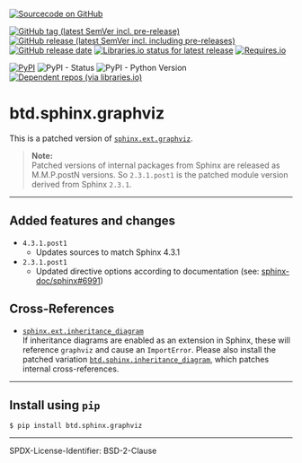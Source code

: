 [![Sourcecode on GitHub](https://img.shields.io/badge/BuildTheDocs-sphinx.graphviz-323131.svg?logo=github&longCache=true)](https://github.com/buildthedocs/sphinx.graphviz)
<!--[![License](https://img.shields.io/badge/Apache%20License,%202.0-bd0000.svg?longCache=true&label=code%20license&logo=Apache&logoColor=D22128)](LICENSE.md)-->
[![GitHub tag (latest SemVer incl. pre-release)](https://img.shields.io/github/v/tag/buildthedocs/sphinx.graphviz?logo=GitHub&include_prereleases)](https://github.com/buildthedocs/sphinx.graphviz/tags)
[![GitHub release (latest SemVer incl. including pre-releases)](https://img.shields.io/github/v/release/buildthedocs/sphinx.graphviz?logo=GitHub&include_prereleases)](https://github.com/buildthedocs/sphinx.graphviz/releases/latest)
[![GitHub release date](https://img.shields.io/github/release-date/buildthedocs/sphinx.graphviz?logo=GitHub&)](https://github.com/buildthedocs/sphinx.graphviz/releases)
[![Libraries.io status for latest release](https://img.shields.io/librariesio/release/pypi/btd.sphinx.graphviz)](https://libraries.io/github/buildthedocs/sphinx.graphviz)
[![Requires.io](https://img.shields.io/requires/github/buildthedocs/sphinx.graphviz)](https://requires.io/github/buildthedocs/sphinx.graphviz/requirements/?branch=master)  
<!--[![Travis](https://img.shields.io/travis/com/buildthedocs/sphinx.graphviz?logo=Travis)](https://travis-ci.com/buildthedocs/sphinx.graphviz)-->
[![PyPI](https://img.shields.io/pypi/v/btd.sphinx.graphviz?logo=PyPI)](https://pypi.org/project/btd.sphinx.graphviz/)
![PyPI - Status](https://img.shields.io/pypi/status/btd.sphinx.graphviz?logo=PyPI)
![PyPI - Python Version](https://img.shields.io/pypi/pyversions/btd.sphinx.graphviz?logo=PyPI)
[![Dependent repos (via libraries.io)](https://img.shields.io/librariesio/dependent-repos/pypi/btd.sphinx.graphviz)](https://github.com/buildthedocs/sphinx.graphviz/network/dependents)  
<!-- [![Read the Docs](https://img.shields.io/readthedocs/btd-sphinx-graphviz)](https://btd-sphinx-graphviz.readthedocs.io/en/latest/)-->

# btd.sphinx.graphviz

This is a patched version of [`sphinx.ext.graphviz`](https://github.com/sphinx-doc/sphinx).

> **Note:**  
> Patched versions of internal packages from Sphinx are released as M.M.P.postN
> versions. So `2.3.1.post1` is the patched module version derived from Sphinx
> `2.3.1`.

--------------------

## Added features and changes

* `4.3.1.post1`
  * Updates sources to match Sphinx 4.3.1
* `2.3.1.post1`
  * Updated directive options according to documentation (see: [sphinx-doc/sphinx#6991](https://github.com/sphinx-doc/sphinx/issues/6991#issuecomment-573446371))

## Cross-References

* [`sphinx.ext.inheritance_diagram`](https://github.com/sphinx-doc/sphinx)  
  If inheritance diagrams are enabled as an extension in Sphinx, these will
  reference `graphviz` and cause an `ImportError`. Please also install the
  patched variation [`btd.sphinx.inheritance_diagram`](https://github.com/buildthedocs/sphinx.inheritance_diagram),
  which patches internal cross-references.

--------------------

## Install using `pip`

```
$ pip install btd.sphinx.graphviz
```

----------------------

SPDX-License-Identifier: BSD-2-Clause
